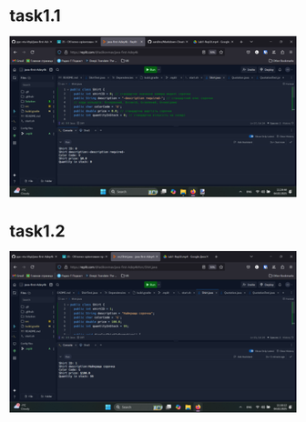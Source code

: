 # task1.1
![task1.1](https://github.com/ppc-ntu-khpi/java-first-Adey4k/blob/main/Solution/task1.1.png "task1.1")

# task1.2
![task1.2](https://github.com/ppc-ntu-khpi/java-first-Adey4k/blob/main/Solution/task1.2.png "task1.2")
